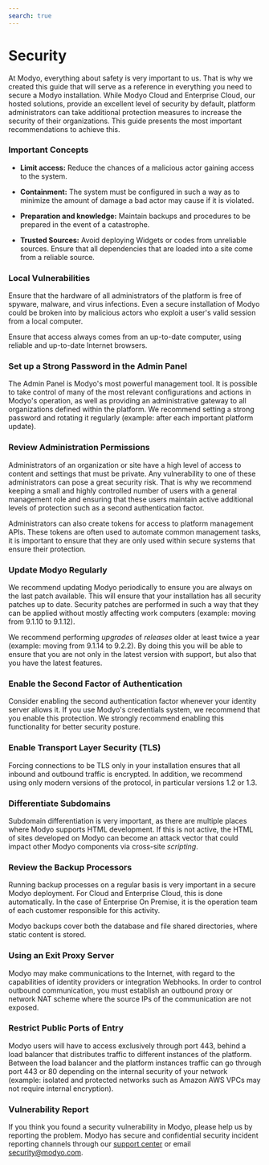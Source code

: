 ```yaml
---
search: true
---
```


# Security
At Modyo, everything about safety is very important to us. That is why we created this guide that will serve as a reference in everything you need to secure a Modyo installation. While Modyo Cloud and Enterprise Cloud, our hosted solutions, provide an excellent level of security by default, platform administrators can take additional protection measures to increase the security of their organizations. This guide presents the most important recommendations to achieve this.

### Important Concepts
* **Limit access:** Reduce the chances of a malicious actor gaining access to the system.

* **Containment:** The system must be configured in such a way as to minimize the amount of damage a bad actor may cause if it is violated.

* **Preparation and knowledge:** Maintain backups and procedures to be prepared in the event of a catastrophe.

* **Trusted Sources:** Avoid deploying Widgets or codes from unreliable sources. Ensure that all dependencies that are loaded into a site come from a reliable source.

### Local Vulnerabilities
Ensure that the hardware of all administrators of the platform is free of spyware, malware, and virus infections. Even a secure installation of Modyo could be broken into by malicious actors who exploit a user's valid session from a local computer.

Ensure that access always comes from an up-to-date computer, using reliable and up-to-date Internet browsers.


### Set up a Strong Password in the Admin Panel
The Admin Panel is Modyo's most powerful management tool. It is possible to take control of many of the most relevant configurations and actions in Modyo's operation, as well as providing an administrative gateway to all organizations defined within the platform. We recommend setting a strong password and rotating it regularly (example: after each important platform update).

### Review Administration Permissions
Administrators of an organization or site have a high level of access to content and settings that must be private. Any vulnerability to one of these administrators can pose a great security risk. That is why we recommend keeping a small and highly controlled number of users with a general management role and ensuring that these users maintain active additional levels of protection such as a second authentication factor.

Administrators can also create tokens for access to platform management APIs. These tokens are often used to automate common management tasks, it is important to ensure that they are only used within secure systems that ensure their protection.

### Update Modyo Regularly
We recommend updating Modyo periodically to ensure you are always on the last patch available. This will ensure that your installation has all security patches up to date. Security patches are performed in such a way that they can be applied without mostly affecting work computers (example: moving from 9.1.10 to 9.1.12).

We recommend performing _upgrades_ of _releases_ older at least twice a year (example: moving from 9.1.14 to 9.2.2). By doing this you will be able to ensure that you are not only in the latest version with support, but also that you have the latest features.

### Enable the Second Factor of Authentication
Consider enabling the second authentication factor whenever your identity server allows it. If you use Modyo's credentials system, we recommend that you enable this protection. We strongly recommend enabling this functionality for better security posture.

### Enable Transport Layer Security (TLS)
Forcing connections to be TLS only in your installation ensures that all inbound and outbound traffic is encrypted. In addition, we recommend using only modern versions of the protocol, in particular versions 1.2 or 1.3.

### Differentiate Subdomains
Subdomain differentiation is very important, as there are multiple places where Modyo supports HTML development. If this is not active, the HTML of sites developed on Modyo can become an attack vector that could impact other Modyo components via cross-site _scripting_.

### Review the Backup Processors
Running backup processes on a regular basis is very important in a secure Modyo deployment. For Cloud and Enterprise Cloud, this is done automatically. In the case of Enterprise On Premise, it is the operation team of each customer responsible for this activity.

Modyo backups cover both the database and file shared directories, where static content is stored.

### Using an Exit Proxy Server
Modyo may make communications to the Internet, with regard to the capabilities of identity providers or integration Webhooks. In order to control outbound communication, you must establish an outbound proxy or network NAT scheme where the source IPs of the communication are not exposed.

### Restrict Public Ports of Entry
Modyo users will have to access exclusively through port 443, behind a load balancer that distributes traffic to different instances of the platform. Between the load balancer and the platform instances traffic can go through port 443 or 80 depending on the internal security of your network (example: isolated and protected networks such as Amazon AWS VPCs may not require internal encryption).

### Vulnerability Report
If you think you found a security vulnerability in Modyo, please help us by reporting the problem. Modyo has secure and confidential security incident reporting channels through our [support center](https://support.modyo.com/hc/es) or email <a href="mailto:security@modyo.com">security@modyo.com</a>.



